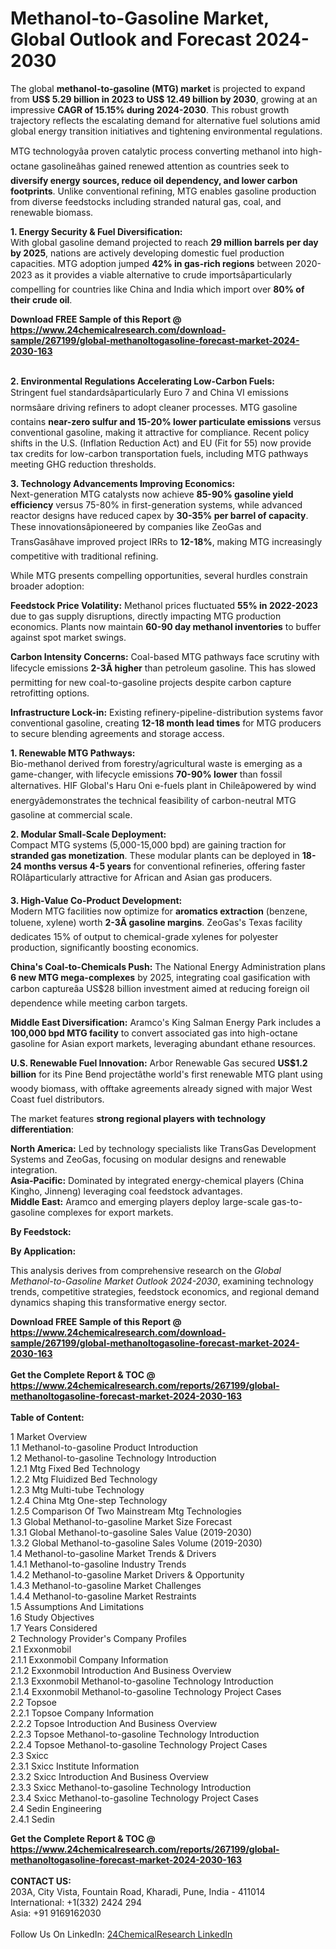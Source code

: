 <h1>Methanol-to-Gasoline Market, Global Outlook and Forecast 2024-2030</h1><p>The global <strong>methanol-to-gasoline (MTG) market</strong> is projected to expand from <strong>US$ 5.29 billion in 2023 to US$ 12.49 billion by 2030</strong>, growing at an impressive <strong>CAGR of 15.15% during 2024-2030</strong>. This robust growth trajectory reflects the escalating demand for alternative fuel solutions amid global energy transition initiatives and tightening environmental regulations.</p><p>MTG technologyâa proven catalytic process converting methanol into high-octane gasolineâhas gained renewed attention as countries seek to <strong>diversify energy sources, reduce oil dependency, and lower carbon footprints</strong>. Unlike conventional refining, MTG enables gasoline production from diverse feedstocks including stranded natural gas, coal, and renewable biomass.</p><p><strong>1. Energy Security &amp; Fuel Diversification:</strong><br>
With global gasoline demand projected to reach <strong>29 million barrels per day by 2025</strong>, nations are actively developing domestic fuel production capacities. MTG adoption jumped <strong>42% in gas-rich regions</strong> between 2020-2023 as it provides a viable alternative to crude importsâparticularly compelling for countries like China and India which import over <strong>80% of their crude oil</strong>.</p><div><b>Download FREE Sample of this Report @ 
            <a href="https://www.24chemicalresearch.com/download-sample/267199/global-methanoltogasoline-forecast-market-2024-2030-163">
            https://www.24chemicalresearch.com/download-sample/267199/global-methanoltogasoline-forecast-market-2024-2030-163</a></b></div><br><p><strong>2. Environmental Regulations Accelerating Low-Carbon Fuels:</strong><br>
Stringent fuel standardsâparticularly Euro 7 and China VI emissions normsâare driving refiners to adopt cleaner processes. MTG gasoline contains <strong>near-zero sulfur and 15-20% lower particulate emissions</strong> versus conventional gasoline, making it attractive for compliance. Recent policy shifts in the U.S. (Inflation Reduction Act) and EU (Fit for 55) now provide tax credits for low-carbon transportation fuels, including MTG pathways meeting GHG reduction thresholds.</p><p><strong>3. Technology Advancements Improving Economics:</strong><br>
Next-generation MTG catalysts now achieve <strong>85-90% gasoline yield efficiency</strong> versus 75-80% in first-generation systems, while advanced reactor designs have reduced capex by <strong>30-35% per barrel of capacity</strong>. These innovationsâpioneered by companies like ZeoGas and TransGasâhave improved project IRRs to <strong>12-18%</strong>, making MTG increasingly competitive with traditional refining.</p><p>While MTG presents compelling opportunities, several hurdles constrain broader adoption:</p><p><strong>Feedstock Price Volatility:</strong> Methanol prices fluctuated <strong>55% in 2022-2023</strong> due to gas supply disruptions, directly impacting MTG production economics. Plants now maintain <strong>60-90 day methanol inventories</strong> to buffer against spot market swings.</p><p><strong>Carbon Intensity Concerns:</strong> Coal-based MTG pathways face scrutiny with lifecycle emissions <strong>2-3Ã higher</strong> than petroleum gasoline. This has slowed permitting for new coal-to-gasoline projects despite carbon capture retrofitting options.</p><p><strong>Infrastructure Lock-in:</strong> Existing refinery-pipeline-distribution systems favor conventional gasoline, creating <strong>12-18 month lead times</strong> for MTG producers to secure blending agreements and storage access.</p><p><strong>1. Renewable MTG Pathways:</strong><br>
Bio-methanol derived from forestry/agricultural waste is emerging as a game-changer, with lifecycle emissions <strong>70-90% lower</strong> than fossil alternatives. HIF Global's Haru Oni e-fuels plant in Chileâpowered by wind energyâdemonstrates the technical feasibility of carbon-neutral MTG gasoline at commercial scale.</p><p><strong>2. Modular Small-Scale Deployment:</strong><br>
Compact MTG systems (5,000-15,000 bpd) are gaining traction for <strong>stranded gas monetization</strong>. These modular plants can be deployed in <strong>18-24 months versus 4-5 years</strong> for conventional refineries, offering faster ROIâparticularly attractive for African and Asian gas producers.</p><p><strong>3. High-Value Co-Product Development:</strong><br>
Modern MTG facilities now optimize for <strong>aromatics extraction</strong> (benzene, toluene, xylene) worth <strong>2-3Ã gasoline margins</strong>. ZeoGas's Texas facility dedicates 15% of output to chemical-grade xylenes for polyester production, significantly boosting economics.</p><p><strong>China's Coal-to-Chemicals Push:</strong> The National Energy Administration plans <strong>6 new MTG mega-complexes</strong> by 2025, integrating coal gasification with carbon captureâa US$28 billion investment aimed at reducing foreign oil dependence while meeting carbon targets.</p><p><strong>Middle East Diversification:</strong> Aramco's King Salman Energy Park includes a <strong>100,000 bpd MTG facility</strong> to convert associated gas into high-octane gasoline for Asian export markets, leveraging abundant ethane resources.</p><p><strong>U.S. Renewable Fuel Innovation:</strong> Arbor Renewable Gas secured <strong>US$1.2 billion</strong> for its Pine Bend projectâthe world's first renewable MTG plant using woody biomass, with offtake agreements already signed with major West Coast fuel distributors.</p><p>The market features <strong>strong regional players with technology differentiation</strong>:</p><p><strong>North America:</strong> Led by technology specialists like TransGas Development Systems and ZeoGas, focusing on modular designs and renewable integration.<br>
<strong>Asia-Pacific:</strong> Dominated by integrated energy-chemical players (China Kingho, Jinneng) leveraging coal feedstock advantages.<br>
<strong>Middle East:</strong> Aramco and emerging players deploy large-scale gas-to-gasoline complexes for export markets.</p><p><strong>By Feedstock:</strong></p><p><strong>By Application:</strong></p><p>This analysis derives from comprehensive research on the <em>Global Methanol-to-Gasoline Market Outlook 2024-2030</em>, examining technology trends, competitive strategies, feedstock economics, and regional demand dynamics shaping this transformative energy sector.</p><div><b>Download FREE Sample of this Report @ 
            <a href="https://www.24chemicalresearch.com/download-sample/267199/global-methanoltogasoline-forecast-market-2024-2030-163">
            https://www.24chemicalresearch.com/download-sample/267199/global-methanoltogasoline-forecast-market-2024-2030-163</a></b></div><br><div><b>Get the Complete Report & TOC @ 
            <a href="https://www.24chemicalresearch.com/reports/267199/global-methanoltogasoline-forecast-market-2024-2030-163">
            https://www.24chemicalresearch.com/reports/267199/global-methanoltogasoline-forecast-market-2024-2030-163</a></b></div><br>
            <b>Table of Content:</b><p>1 Market Overview<br />
1.1 Methanol-to-gasoline Product Introduction<br />
1.2 Methanol-to-gasoline Technology Introduction<br />
1.2.1 Mtg Fixed Bed Technology<br />
1.2.2 Mtg Fluidized Bed Technology<br />
1.2.3 Mtg Multi-tube Technology<br />
1.2.4 China Mtg One-step Technology<br />
1.2.5 Comparison Of Two Mainstream Mtg Technologies<br />
1.3 Global Methanol-to-gasoline Market Size Forecast<br />
1.3.1 Global Methanol-to-gasoline Sales Value (2019-2030)<br />
1.3.2 Global Methanol-to-gasoline Sales Volume (2019-2030)<br />
1.4 Methanol-to-gasoline Market Trends & Drivers<br />
1.4.1 Methanol-to-gasoline Industry Trends<br />
1.4.2 Methanol-to-gasoline Market Drivers & Opportunity<br />
1.4.3 Methanol-to-gasoline Market Challenges<br />
1.4.4 Methanol-to-gasoline Market Restraints<br />
1.5 Assumptions And Limitations<br />
1.6 Study Objectives<br />
1.7 Years Considered<br />
2 Technology Provider's Company Profiles<br />
2.1 Exxonmobil<br />
2.1.1 Exxonmobil Company Information<br />
2.1.2 Exxonmobil Introduction And Business Overview<br />
2.1.3 Exxonmobil Methanol-to-gasoline Technology Introduction<br />
2.1.4 Exxonmobil Methanol-to-gasoline Technology Project Cases<br />
2.2 Topsoe<br />
2.2.1 Topsoe Company Information<br />
2.2.2 Topsoe Introduction And Business Overview<br />
2.2.3 Topsoe Methanol-to-gasoline Technology Introduction<br />
2.2.4 Topsoe Methanol-to-gasoline Technology Project Cases<br />
2.3 Sxicc<br />
2.3.1 Sxicc Institute Information<br />
2.3.2 Sxicc Introduction And Business Overview<br />
2.3.3 Sxicc Methanol-to-gasoline Technology Introduction<br />
2.3.4 Sxicc Methanol-to-gasoline Technology Project Cases<br />
2.4 Sedin Engineering<br />
2.4.1 Sedin </p><div><b>Get the Complete Report & TOC @ 
            <a href="https://www.24chemicalresearch.com/reports/267199/global-methanoltogasoline-forecast-market-2024-2030-163">
            https://www.24chemicalresearch.com/reports/267199/global-methanoltogasoline-forecast-market-2024-2030-163</a></b></div><br><b>CONTACT US:</b><br>
            203A, City Vista, Fountain Road, Kharadi, Pune, India - 411014<br>
            International: +1(332) 2424 294<br>
            Asia: +91 9169162030 <br><br>
            Follow Us On LinkedIn: <a href="https://www.linkedin.com/company/24chemicalresearch/">24ChemicalResearch LinkedIn</a>